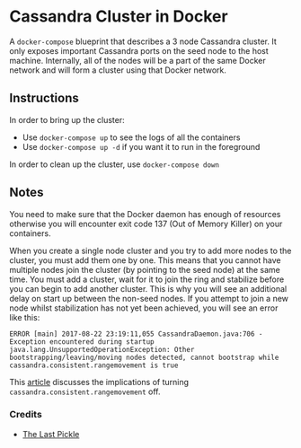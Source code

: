 # Cassandra Cluster in Docker #
A `docker-compose` blueprint that describes a 3 node Cassandra cluster.
It only exposes important Cassandra ports on the seed node to the host
machine. Internally, all of the nodes will be a part of the same Docker
network and will form a cluster using that Docker network.

## Instructions ##
In order to bring up the cluster:
- Use `docker-compose up` to see the logs of all the containers
- Use `docker-compose up -d` if you want it to run in the foreground

In order to clean up the cluster, use `docker-compose down`

## Notes ##
You need to make sure that the Docker daemon has enough of resources
otherwise you will encounter exit code 137 (Out of Memory Killer) on
your containers.

When you create a single node cluster and you try to add more nodes to
the cluster, you must add them one by one. This means that you cannot
have multiple nodes join the cluster (by pointing to the seed node) at
the same time. You must add a cluster, wait for it to join the ring and
stabilize before you can begin to add another cluster. This is why you
will see an additional delay on start up between the non-seed nodes.
If you attempt to join a new node whilst stabilization has not yet been
achieved, you will see an error like this:
```
ERROR [main] 2017-08-22 23:19:11,055 CassandraDaemon.java:706 - Exception encountered during startup
java.lang.UnsupportedOperationException: Other bootstrapping/leaving/moving nodes detected, cannot bootstrap while cassandra.consistent.rangemovement is true
```

This [article](http://thelastpickle.com/blog/2017/05/23/auto-bootstrapping-part1.html)
discusses the implications of turning `cassandra.consistent.rangemovement`
off.

### Credits ###
- [The Last Pickle](http://thelastpickle.com/blog)
